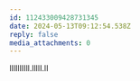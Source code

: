 ```yaml
---
id: 112433009428731345
date: 2024-05-13T09:12:54.538Z
reply: false
media_attachments: 0
---
```


lIlIlIIIll.llIlI.lI


